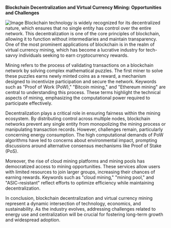 **Blockchain Decentralization and Virtual Currency Mining: Opportunities and Challenges**


![Image](https://github.com/user-attachments/assets/31692037-0104-4703-abd1-696b6a7dd41b)
Blockchain technology is widely recognized for its decentralized nature, which ensures that no single entity has control over the entire network. This decentralization is one of the core principles of blockchain, allowing it to function without intermediaries and maintain transparency. One of the most prominent applications of blockchain is in the realm of virtual currency mining, which has become a lucrative industry for tech-savvy individuals seeking to earn cryptocurrency rewards.

Mining refers to the process of validating transactions on a blockchain network by solving complex mathematical puzzles. The first miner to solve these puzzles earns newly minted coins as a reward, a mechanism designed to incentivize participation and secure the network. Keywords such as "Proof of Work (PoW)," "Bitcoin mining," and "Ethereum mining" are central to understanding this process. These terms highlight the technical aspects of mining, emphasizing the computational power required to participate effectively.

Decentralization plays a critical role in ensuring fairness within the mining ecosystem. By distributing control across multiple nodes, blockchain networks prevent any single entity from monopolizing the mining process or manipulating transaction records. However, challenges remain, particularly concerning energy consumption. The high computational demands of PoW algorithms have led to concerns about environmental impact, prompting discussions around alternative consensus mechanisms like Proof of Stake (PoS).

Moreover, the rise of cloud mining platforms and mining pools has democratized access to mining opportunities. These services allow users with limited resources to join larger groups, increasing their chances of earning rewards. Keywords such as "cloud mining," "mining pool," and "ASIC-resistant" reflect efforts to optimize efficiency while maintaining decentralization.

In conclusion, blockchain decentralization and virtual currency mining represent a dynamic intersection of technology, economics, and sustainability. As the industry evolves, addressing challenges related to energy use and centralization will be crucial for fostering long-term growth and widespread adoption.